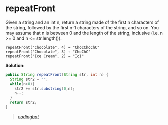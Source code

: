 # repeatFront

Given a string and an int n, return a string made of the first n characters of the string, followed by the first n-1 characters of the string, and so on. You may assume that n is between 0 and the length of the string, inclusive (i.e. n >= 0 and n <= str.length()).

```
repeatFront("Chocolate", 4) → "ChocChoChC"
repeatFront("Chocolate", 3) → "ChoChC"
repeatFront("Ice Cream", 2) → "IcI"
```

**Solution:**

```java
public String repeatFront(String str, int n) {
  String str2 = "";
  while(n>0){
    str2 += str.substring(0,n);
    n--;
  }
  return str2;
}
```

> _[codingbat](https://codingbat.com/prob/p128796)_